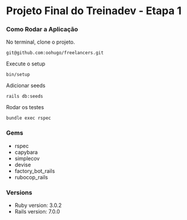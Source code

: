 # Projeto Final do Treinadev - Etapa 1

### Como Rodar a Aplicação 

No terminal, clone o projeto. 

	git@github.com:oohugo/freelancers.git
   
Execute o setup

	bin/setup

Adicionar seeds

	rails db:seeds
Rodar os testes

    bundle exec rspec 

### Gems
- rspec
- capybara
- simplecov
- devise
- factory_bot_rails
- rubocop_rails

### Versions
- Ruby version: 3.0.2
- Rails version: 7.0.0
